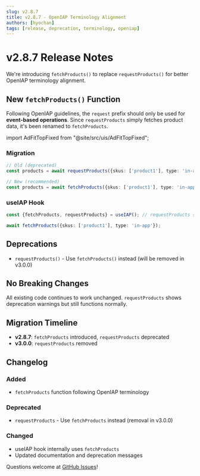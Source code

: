 ```yaml
---
slug: v2.8.7
title: v2.8.7 - OpenIAP Terminology Alignment
authors: [hyochan]
tags: [release, deprecation, terminology, openiap]
---
```


# v2.8.7 Release Notes

We're introducing `fetchProducts()` to replace `requestProducts()` for better OpenIAP terminology alignment.

## New `fetchProducts()` Function

Following OpenIAP guidelines, the `request` prefix should only be used for **event-based operations**. Since `requestProducts` simply fetches product data, it's been renamed to `fetchProducts`.

<!-- truncate -->

import AdFitTopFixed from "@site/src/uis/AdFitTopFixed";

<AdFitTopFixed />

### Migration

```typescript
// Old (deprecated)
const products = await requestProducts({skus: ['product1'], type: 'in-app'});

// New (recommended)
const products = await fetchProducts({skus: ['product1'], type: 'in-app'});
```

### useIAP Hook

```typescript
const {fetchProducts, requestProducts} = useIAP(); // requestProducts still works but deprecated

await fetchProducts({skus: ['product1'], type: 'in-app'});
```

## Deprecations

- `requestProducts()` - Use `fetchProducts()` instead (will be removed in v3.0.0)

## No Breaking Changes

All existing code continues to work unchanged. `requestProducts` shows deprecation warnings but still functions normally.

## Migration Timeline

- **v2.8.7**: `fetchProducts` introduced, `requestProducts` deprecated
- **v3.0.0**: `requestProducts` removed

## Changelog

### Added

- `fetchProducts` function following OpenIAP terminology

### Deprecated

- `requestProducts` - Use `fetchProducts` instead (removal in v3.0.0)

### Changed

- useIAP hook internally uses `fetchProducts`
- Updated documentation and deprecation messages

Questions welcome at [GitHub Issues](https://github.com/hyochan/expo-iap/issues)!
